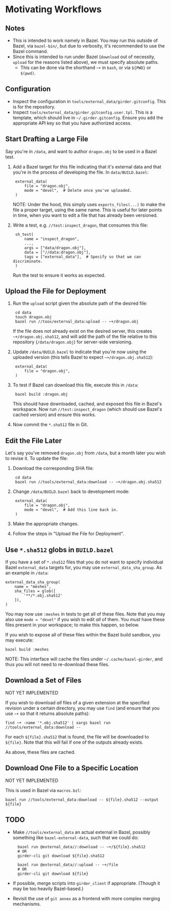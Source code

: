 # Motivating Workflows

## Notes

* This is intended to work namely in Bazel. You may run this outside of Bazel, via `bazel-bin/`, but due to verbosity, it's recommended to use the Bazel command.
* Since this is intended to run under Bazel (`download` out of necessity, `upload` for the reasons listed above), we must specify absolute paths.
    * This can be done via the shorthand `~+` in `bash`, or via `${PWD}` or `$(pwd)`.

## Configuration

* Inspect the configuration in `tools/external_data/girder.gitconfig`. This is for the repository.
* Inspect `tools/external_data/girder.gitconfig.user.tpl`. This is a template, which should live in `~/.girder.gitconfig`. Ensure you add the appropriate API key so that you have authorized access.

## Start Drafting a Large File

Say you're in `/data`, and want to author `dragon.obj` to be used in a Bazel
test.

1. Add a Bazel target for this file indicating that it's external data and that you're in the process of developing the file. In `data/BUILD.bazel`:

        external_data(
            file = "dragon.obj",
            mode = "devel",  # Delete once you've uploaded.
        )

    NOTE: Under the hood, this simply uses `exports_files(...)` to make the file a proper target, using the same name. This is useful for later points in time, when you want to edit a file that has already been versioned.

2. Write a test, e.g. `//test:inspect_dragon`, that consumes this file:

        sh_test(
            name = "inspect_dragon",
            ...,
            args = ["data/dragon.obj"],
            data = ["//data:dragon.obj"],
            tags = ["external_data"],  # Specify so that we can discriminate.
        )

    Run the test to ensure it works as expected.

## Upload the File for Deployment

1. Run the `upload` script given the absolute path of the desired file:

        cd data
        touch dragon.obj
        bazel run //toos/external_data:upload -- ~+/dragon.obj

    If the file does not already exist on the desired server, this creates
    `~+/dragon.obj.sha512`, and will add the path of the file relative to this
    repository (`/data/dragon.obj`) for server-side versioning.

2. Update `/data/BUILD.bazel` to indicate that you're now using the uploaded version (this tells Bazel to expect `~+/dragon.obj.sha512`):

        external_data(
            file = "dragon.obj",
        )

3. To test if Bazel can download this file, execute this in `/data`:

        bazel build :dragon.obj

    This should have downloaded, cached, and exposed this file in Bazel's workspace.
    Now run `//test:inspect_dragon` (which should use Bazel's cached version) and ensure this works.

4. Now commit the `*.sha512` file in Git.

## Edit the File Later

Let's say you've removed `dragon.obj` from `/data`, but a month later you wish to revise it. To update the file:

1. Download the corresponding SHA file:

        cd data
        bazel run //tools/external_data:download -- ~+/dragon.obj.sha512

2. Change `/data/BUILD.bazel` back to development mode:

        external_data(
            file = "dragon.obj",
            mode = "devel",  # Add this line back in.
        )

3. Make the appropriate changes.

4. Follow the steps in "Upload the File for Deployment".

## Use `*.sha512` globs in `BUILD.bazel`

If you have a set of `*.sha512` files that you do not want to specify individual Bazel `external_data` targets for, you may use `external_data_sha_group`. As an example in `/data`:

    external_data_sha_group(
        name = "meshes",
        sha_files = glob([
            '**/*.obj.sha512'
        ]),
    )

You may now use `:meshes` in tests to get all of these files. Note that you may also use `mode = "devel"` if you wish to edit *all* of them. You *must* have these files present in your workspace; to make this happen, so below.

If you wish to expose all of these files within the Bazel build sandbox, you may execute:

    bazel build :meshes

NOTE: This interface will cache the files under `~/.cache/bazel-girder`, and thus you will not need to re-download these files.

## Download a Set of Files

NOT YET IMPLEMENTED

If you wish to download *all* files of a given extension at the specified revision under a certain directory, you may use `find` (and ensure that you use `~+` so that it returns absolute paths):

    find ~+ -name '*.obj.sha512' | xargs bazel run //tools/external_data:download --

For each `${file}.sha512` that is found, the file will be downloaded to `${file}`. Note that this will fail if one of the outputs already exists.

As above, these files are cached.

## Download One File to a Specific Location

NOT YET IMPLEMENTED

This is used in Bazel via `macros.bzl`:

    bazel run //tools/external_data:download -- ${file}.sha512 --output ${file}

## TODO

* Make `//tools/external_data` an actual external in Bazel, possibly something like `bazel-external-data`, such that we could do:

        bazel run @external_data//:download -- ~+/${file}.sha512
        # OR
        girder-cli git download ${file}.sha512

        bazel run @external_data//:upload -- ~+/file
        # OR
        girder-cli git download ${file}

* If possible, merge scripts into `girder_client` if appropriate. (Though it may be too heavily Bazel-based.)
* Revisit the use of `git annex` as a frontend with more complex merging mechanisms.
